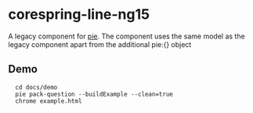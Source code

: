 # corespring-line-ng15

A legacy component for [pie](http://github.com/PieLabs/pie).
The component uses the same model as the legacy component apart from the additional pie:{} object

## Demo

 ```
   cd docs/demo 
   pie pack-question --buildExample --clean=true 
   chrome example.html     
 ```  
  

 


